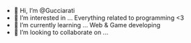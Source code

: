 - 👋 Hi, I’m @Gucciarati
- 👀 I’m interested in ... Everything related to programming <3
- 🌱 I’m currently learning ... Web & Game developing
- 💞️ I’m looking to collaborate on ...
<!---
Gucciarati/Gucciarati is a ✨ special ✨ repository because its `README.md` (this file) appears on your GitHub profile.
You can click the Preview link to take a look at your changes.
--->
